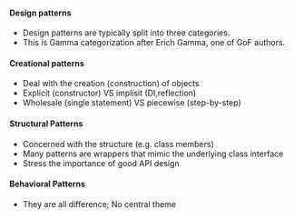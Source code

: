 #### Design patterns
* Design patterns are typically split into three categories.
* This is Gamma categorization after Erich Gamma, one of GoF authors.

#### Creational patterns </br>
* Deal with the creation (construction) of objects
* Explicit (constructor) VS implisit (DI,reflection)
* Wholesale (single statement) VS piecewise (step-by-step)
#### Structural Patterns
* Concerned with the structure (e.g. class members)
* Many patterns are wrappers that mimic the underlying class interface
* Stress the importance of good API design
#### Behavioral Patterns
* They are all difference; No central theme